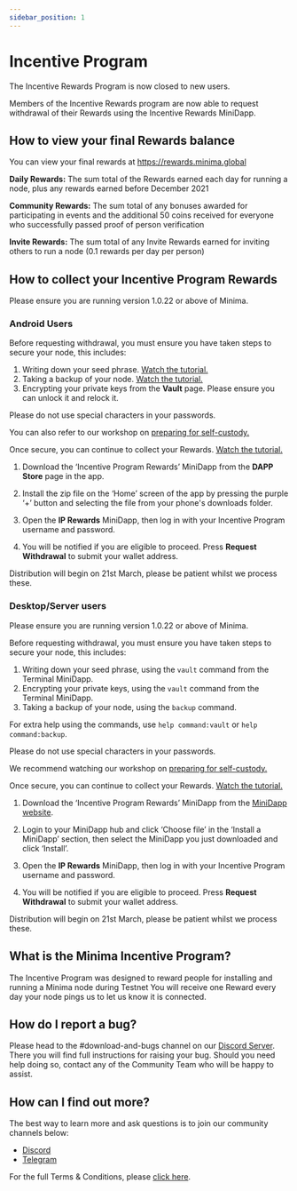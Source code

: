 ```yaml
---
sidebar_position: 1
---
```


# Incentive Program

The Incentive Rewards Program is now closed to new users.

Members of the Incentive Rewards program are now able to request withdrawal of their Rewards using the Incentive Rewards MiniDapp.

## How to view your final Rewards balance

You can view your final rewards at https://rewards.minima.global 
  
**Daily Rewards:** The sum total of the Rewards earned each day for running a node, plus any rewards earned before December 2021 
  
**Community Rewards:** The sum total of any bonuses awarded for participating in events and the additional 50 coins received for everyone who successfully passed proof of person verification 
  
**Invite Rewards:** The sum total of any Invite Rewards earned for inviting others to run a node (0.1 rewards per day per person) 


## How to collect your Incentive Program Rewards

Please ensure you are running version 1.0.22 or above of Minima.

### Android Users

Before requesting withdrawal, you must ensure you have taken steps to secure your node, this includes:

1. Writing down your seed phrase. [Watch the tutorial.](https://www.youtube.com/watch?v=9wnz-qnEbIY)
2. Taking a backup of your node. [Watch the tutorial.](https://www.youtube.com/watch?v=VOU5RJA19ik)
3. Encrypting your private keys from the **Vault** page. Please ensure you can unlock it and relock it.

Please do not use special characters in your passwords.

You can also refer to our workshop on [preparing for self-custody.](https://www.youtube.com/watch?v=RMsVgtdDB-o)

Once secure, you can continue to collect your Rewards. [Watch the tutorial.](https://www.youtube.com/watch?v=-hxOPTK2-pw)

1. Download the ‘Incentive Program Rewards’ MiniDapp from the **DAPP Store** page in the app.
  
2. Install the zip file on the ‘Home’ screen of the app by pressing the purple ‘+’ button and selecting the file from your phone's downloads folder.
  
3. Open the **IP Rewards** MiniDapp, then log in with your Incentive Program username and password.
  
4. You will be notified if you are eligible to proceed. Press **Request Withdrawal** to submit your wallet address. 

Distribution will begin on 21st March, please be patient whilst we process these. 

### Desktop/Server users

Please ensure you are running version 1.0.22 or above of Minima.

Before requesting withdrawal, you must ensure you have taken steps to secure your node, this includes:

1. Writing down your seed phrase, using the `vault` command from the Terminal MiniDapp.
2. Encrypting your private keys, using the `vault` command from the Terminal MiniDapp.
3. Taking a backup of your node, using the `backup` command.

For extra help using the commands, use `help command:vault` or `help command:backup`.

Please do not use special characters in your passwords.

We recommend watching our workshop on [preparing for self-custody.](https://www.youtube.com/watch?v=CDV8GQwxxPA&t=2s)

Once secure, you can continue to collect your Rewards. [Watch the tutorial.](https://www.youtube.com/watch?v=SU_S0gfGagU)

1. Download the ‘Incentive Program Rewards’ MiniDapp from the [MiniDapp website](https://minidapps.minima.global/).
  
2. Login to your MiniDapp hub and click ‘Choose file’ in the ‘Install a MiniDapp’ section, then select the MiniDapp you just downloaded and click ‘Install’.
  
3. Open the **IP Rewards** MiniDapp, then log in with your Incentive Program username and password.
  
4. You will be notified if you are eligible to proceed. Press **Request Withdrawal** to submit your wallet address. 

Distribution will begin on 21st March, please be patient whilst we process these. 


## What is the Minima Incentive Program?
The Incentive Program was designed to reward people for installing and running a Minima node during Testnet
You will receive one Reward every day your node pings us to let us know it is connected.

## How do I report a bug?
Please head to the #download-and-bugs channel on our [Discord Server](https://discord.gg/ZQaUXPape5). There you will find full instructions for raising your bug. Should you need help doing so, contact any of the Community Team who will be happy to assist.

## How can I find out more?
The best way to learn more and ask questions is to join our community channels below:

- [Discord](https://discord.gg/ZQaUXPape5)
- [Telegram](https://t.me/Minima_Global) 

For the full Terms & Conditions, please [click here](/docs/earnrewards/incentiveprogramtermsandconditions/applicationoftheseterms).

